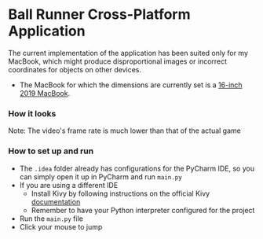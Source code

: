 # Ball Runner Cross-Platform Application
The current implementation of the application has been suited only for my MacBook, which might produce disproportional images or incorrect coordinates for objects on other devices.
- The MacBook for which the dimensions are currently set is a [16-inch 2019 MacBook](https://www.apple.com/shop/buy-mac/macbook-pro/16-inch).
### How it looks
Note: The video's frame rate is much lower than that of the actual game
### How to set up and run
- The `.idea` folder already has configurations for the PyCharm IDE, so you can simply open it up in PyCharm and run `main.py`
- If you are using a different IDE
  - Install Kivy by following instructions on the official Kivy [documentation](https://kivy.org/doc/stable/gettingstarted/installation.html#install-pip)
  - Remember to have your Python interpreter configured for the project
- Run the `main.py` file    
- Click your mouse to jump